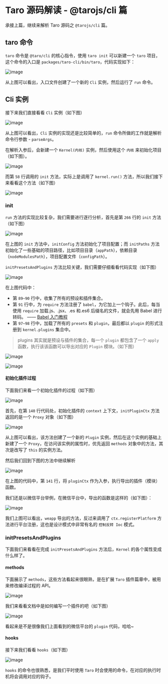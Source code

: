 # Taro 源码解读 - @tarojs/cli 篇

承接上篇，继续来解析 Taro 源码之 `@tarojs/cli` 篇。

## taro 命令

`taro` 命令是 `@taro/cli` 的核心指令，使用 `taro init` 可以新建一个 `taro` 项目，这个命令的入口是 `packages/taro-cli/bin/taro`，代码实现如下：

![image](http://shadows-mall.oss-cn-shenzhen.aliyuncs.com/images/assets/taro/18.jpg)

从上图可以看出，入口文件创建了一个新的 `Cli` 实例，然后运行了 `run` 命令。

## Cli 实例

接下来我们直接看看 `Cli` 实例（如下图）

![image](http://shadows-mall.oss-cn-shenzhen.aliyuncs.com/images/assets/taro/19.jpg)

从上图可以看出，`Cli` 实例的实现还是比较简单的，`run` 命令所做的工作就是解析命令行参数 - `parseArgs`。

在解析入参后，会新建一个 `Kernel(内核)` 实例，然后使用这个 `内核` 来初始化项目（如下图）。

![image](http://shadows-mall.oss-cn-shenzhen.aliyuncs.com/images/assets/taro/20.jpg)

而第 `58` 行调用的 `init` 方法，实际上是调用了 `kernel.run()` 方法，所以我们接下来看看这个方法（如下图）

![image](http://shadows-mall.oss-cn-shenzhen.aliyuncs.com/images/assets/taro/21.jpg)

### init

`run` 方法的实现比较复杂，我们需要进行逐行分析，首先是第 `266` 行的 `init` 方法（如下图）

![image](http://shadows-mall.oss-cn-shenzhen.aliyuncs.com/images/assets/taro/22.jpg)

在上图的 `init` 方法中，`initConfig` 方法初始化了项目配置；而 `initPaths` 方法初始化了一些基础的项目路径，比如项目目录（`appPath`），依赖目录（`nodeModulesPath`），项目配置文件（`configPath`）。

`initPresetsAndPlugins` 方法比较关键，我们需要仔细看看代码实现（如下图）

![image](http://shadows-mall.oss-cn-shenzhen.aliyuncs.com/images/assets/taro/23.jpg)

在上图代码中：

- 第 `89~90` 行中，收集了所有的预设和插件集合。
- 第 `91` 行中，为 `require` 方法注册了 `babel`，为它加上一个钩子。此后，每当使用 `require` 加载.js、.jsx、.es 和.es6 后缀名的文件，就会先用 Babel 进行转码。 —— [Babel 入门教程](https://www.ruanyifeng.com/blog/2016/01/babel.html)
- 第 `97~98` 行中，加载了所有的 `presets` 和 `plugin`，最后都以 `plugin` 的形式注册到 `kernel.plugins` 集合中。

> plugins 其实就是预设与插件的集合，每一个 `plugin` 都包含了一个 `apply` 函数，执行该该函数可以导出对应的 `Plugin` 模块。（如下图）

![image](http://shadows-mall.oss-cn-shenzhen.aliyuncs.com/images/assets/taro/24.jpg)

![image](http://shadows-mall.oss-cn-shenzhen.aliyuncs.com/images/assets/taro/25.jpg)

#### 初始化插件过程

下面我们来看一个初始化插件的过程（如下图）

![image](http://shadows-mall.oss-cn-shenzhen.aliyuncs.com/images/assets/taro/26.jpg)

首先，在第 `140` 行代码处，初始化插件的 `context` 上下文，`initPluginCtx` 方法返回的是一个 `Proxy` 对象（如下图）

![image](http://shadows-mall.oss-cn-shenzhen.aliyuncs.com/images/assets/taro/27.jpg)

从上图可以看出，该方法创建了一个新的 `Plugin` 实例，然后在这个实例的基础上新建了一个 `Proxy`，在访问该实例的属性时，优先返回 `methods` 对象中的方法，其次是改写了 `this` 的实例方法。

然后我们回到下图的方法中继续解析

![image](http://shadows-mall.oss-cn-shenzhen.aliyuncs.com/images/assets/taro/26.jpg)

在上图的代码中，第 `141` 行，将 `pluginCtx` 作为入参，执行导出的插件（模块）函数。

我们还是以微信平台举例，在微信平台中，导出的函数是这样的（如下图）：

![image](http://shadows-mall.oss-cn-shenzhen.aliyuncs.com/images/assets/taro/28.jpg)

我们上图可以看出，`weapp` 导出的方法，反过来调用了 `ctx.registerPlatform` 方法进行平台注册，这也是设计模式中非常有名的 `控制反转 Ioc` 模式。

### initPresetsAndPlugins

下面我们来看看在完成 `initPresetsAndPlugins` 方法后，`Kernel` 的各个属性变成什么样了。

#### methods

下面展示了 `methods`，这些方法看起来很眼熟，是在扩展 `Taro` 插件篇章中，被用来修改编译过程的 API。

![image](http://shadows-mall.oss-cn-shenzhen.aliyuncs.com/images/assets/taro/29.jpg)

我们来看看文档中是如何编写一个插件的吧（如下图）

![image](http://shadows-mall.oss-cn-shenzhen.aliyuncs.com/images/assets/taro/30.jpg)

看起来是不是很像我们上面看到的微信平台的 `plugin` 代码，哈哈~

#### hooks

接下来我们看看 `hooks`（如下图）

![image](http://shadows-mall.oss-cn-shenzhen.aliyuncs.com/images/assets/taro/31.jpg)

`hooks` 的命令也很熟悉，是我们平时使用 `Taro` 时会使用的命令，在对应的执行时机将会调用对应的钩子。

#### 